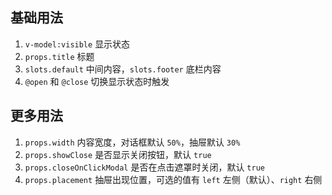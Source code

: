 ## 基础用法

1. `v-model:visible` 显示状态
2. `props.title` 标题
3. `slots.default` 中间内容，`slots.footer` 底栏内容
4. `@open` 和 `@close` 切换显示状态时触发

<preview path="@src/component/dialog/demos/basic.vue"></preview>

## 更多用法

1. `props.width` 内容宽度，对话框默认 `50%`，抽屉默认 `30%`
2. `props.showClose` 是否显示关闭按钮，默认 `true`
3. `props.closeOnClickModal` 是否在点击遮罩时关闭，默认 `true`
4. `props.placement` 抽屉出现位置，可选的值有 `left` 左侧（默认）、`right` 右侧

<preview path="@src/component/dialog/demos/more.vue"></preview>
